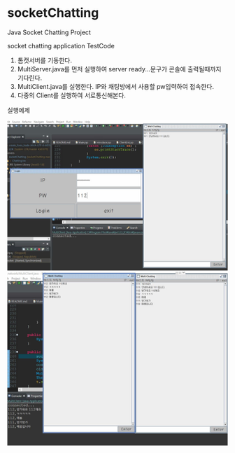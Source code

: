 # socketChatting
Java Socket Chatting Project

socket chatting application TestCode
1. 톰캣서버를 기동한다.
2. MultiServer.java를 먼저 실행하여 server ready...문구가 콘솔에 출력될때까지 기다린다.
3. MultiClient.java를 실행한다. IP와 채팅방에서 사용할 pw입력하여 접속한다.
4. 다중의 Client를 실행하여 서로통신해본다.
 

실행예제

![ex_screenshot](./TestCase.JPG)
![ex_screenshot](./TestCase2.JPG)
